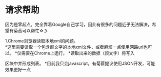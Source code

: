 ﻿# 请求帮助
因为是零起点，完全靠着Google自己学习，因此有很多的问题近乎无法解决，希望有菊苣可以帮忙☆彡

1.Chrome浏览器读取本地xml的问题。   
*这里需要读取一个包含颜文字的本地xml文件，或者麻烦一点使用网路url也可以。
*仅需要在Chrome上运行。
*读取出来的数据（颜文字）将写入<div>区块中并形成列表。
*目前我只会javascript，有菊苣提议使用JSON开发，可能效果更好一点
